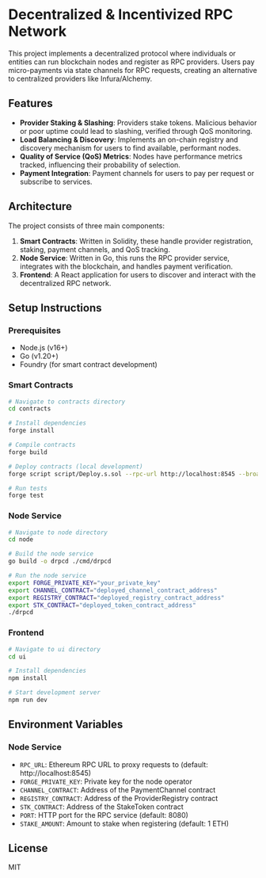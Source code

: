 # Decentralized & Incentivized RPC Network

This project implements a decentralized protocol where individuals or entities can run blockchain nodes and register as RPC providers. Users pay micro-payments via state channels for RPC requests, creating an alternative to centralized providers like Infura/Alchemy.

## Features

- **Provider Staking & Slashing**: Providers stake tokens. Malicious behavior or poor uptime could lead to slashing, verified through QoS monitoring.
- **Load Balancing & Discovery**: Implements an on-chain registry and discovery mechanism for users to find available, performant nodes.
- **Quality of Service (QoS) Metrics**: Nodes have performance metrics tracked, influencing their probability of selection.
- **Payment Integration**: Payment channels for users to pay per request or subscribe to services.

## Architecture

The project consists of three main components:

1. **Smart Contracts**: Written in Solidity, these handle provider registration, staking, payment channels, and QoS tracking.
2. **Node Service**: Written in Go, this runs the RPC provider service, integrates with the blockchain, and handles payment verification.
3. **Frontend**: A React application for users to discover and interact with the decentralized RPC network.

## Setup Instructions

### Prerequisites

- Node.js (v16+)
- Go (v1.20+)
- Foundry (for smart contract development)

### Smart Contracts

```bash
# Navigate to contracts directory
cd contracts

# Install dependencies
forge install

# Compile contracts
forge build

# Deploy contracts (local development)
forge script script/Deploy.s.sol --rpc-url http://localhost:8545 --broadcast

# Run tests
forge test
```

### Node Service

```bash
# Navigate to node directory
cd node

# Build the node service
go build -o drpcd ./cmd/drpcd

# Run the node service
export FORGE_PRIVATE_KEY="your_private_key"
export CHANNEL_CONTRACT="deployed_channel_contract_address"
export REGISTRY_CONTRACT="deployed_registry_contract_address"
export STK_CONTRACT="deployed_token_contract_address"
./drpcd
```

### Frontend

```bash
# Navigate to ui directory
cd ui

# Install dependencies
npm install

# Start development server
npm run dev
```

## Environment Variables

### Node Service

- `RPC_URL`: Ethereum RPC URL to proxy requests to (default: http://localhost:8545)
- `FORGE_PRIVATE_KEY`: Private key for the node operator
- `CHANNEL_CONTRACT`: Address of the PaymentChannel contract
- `REGISTRY_CONTRACT`: Address of the ProviderRegistry contract
- `STK_CONTRACT`: Address of the StakeToken contract
- `PORT`: HTTP port for the RPC service (default: 8080)
- `STAKE_AMOUNT`: Amount to stake when registering (default: 1 ETH)

## License

MIT
